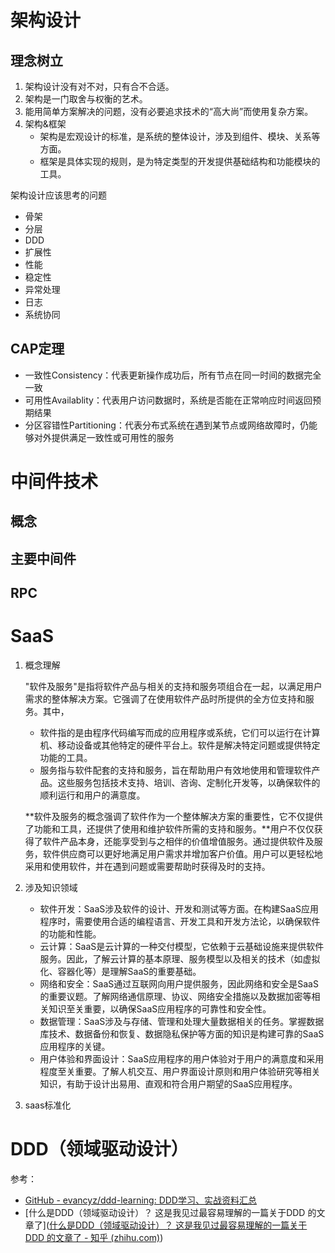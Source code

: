 # 架构设计

## 理念树立

1. 架构设计没有对不对，只有合不合适。
2. 架构是一门取舍与权衡的艺术。
3. 能用简单方案解决的问题，没有必要追求技术的“高大尚”而使用复杂方案。
4. 架构&框架
   * 架构是宏观设计的标准，是系统的整体设计，涉及到组件、模块、关系等方面。
   * 框架是具体实现的规则，是为特定类型的开发提供基础结构和功能模块的工具。

架构设计应该思考的问题

* 骨架
* 分层
* DDD
* 扩展性
* 性能
* 稳定性
* 异常处理
* 日志
* 系统协同

## CAP定理

* 一致性Consistency：代表更新操作成功后，所有节点在同一时间的数据完全一致
* 可用性Availablity：代表用户访问数据时，系统是否能在正常响应时间返回预期结果
* 分区容错性Partitioning：代表分布式系统在遇到某节点或网络故障时，仍能够对外提供满足一致性或可用性的服务

# 中间件技术

## 概念

## 主要中间件

## RPC

# SaaS

1. 概念理解

   "软件及服务"是指将软件产品与相关的支持和服务项组合在一起，以满足用户需求的整体解决方案。它强调了在使用软件产品时所提供的全方位支持和服务。其中，

   * 软件指的是由程序代码编写而成的应用程序或系统，它们可以运行在计算机、移动设备或其他特定的硬件平台上。软件是解决特定问题或提供特定功能的工具。
   * 服务指与软件配套的支持和服务，旨在帮助用户有效地使用和管理软件产品。这些服务包括技术支持、培训、咨询、定制化开发等，以确保软件的顺利运行和用户的满意度。

   **软件及服务的概念强调了软件作为一个整体解决方案的重要性，它不仅提供了功能和工具，还提供了使用和维护软件所需的支持和服务。**用户不仅仅获得了软件产品本身，还能享受到与之相伴的价值增值服务。通过提供软件及服务，软件供应商可以更好地满足用户需求并增加客户价值。用户可以更轻松地采用和使用软件，并在遇到问题或需要帮助时获得及时的支持。

2. 涉及知识领域

   * 软件开发：SaaS涉及软件的设计、开发和测试等方面。在构建SaaS应用程序时，需要使用合适的编程语言、开发工具和开发方法论，以确保软件的功能和性能。
   * 云计算：SaaS是云计算的一种交付模型，它依赖于云基础设施来提供软件服务。因此，了解云计算的基本原理、服务模型以及相关的技术（如虚拟化、容器化等）是理解SaaS的重要基础。
   * 网络和安全：SaaS通过互联网向用户提供服务，因此网络和安全是SaaS的重要议题。了解网络通信原理、协议、网络安全措施以及数据加密等相关知识至关重要，以确保SaaS应用程序的可靠性和安全性。
   * 数据管理：SaaS涉及与存储、管理和处理大量数据相关的任务。掌握数据库技术、数据备份和恢复、数据隐私保护等方面的知识是构建可靠的SaaS应用程序的关键。
   * 用户体验和界面设计：SaaS应用程序的用户体验对于用户的满意度和采用程度至关重要。了解人机交互、用户界面设计原则和用户体验研究等相关知识，有助于设计出易用、直观和符合用户期望的SaaS应用程序。

3. saas标准化

# DDD（领域驱动设计）

参考：

* [GitHub - evancyz/ddd-learning: DDD学习、实战资料汇总](https://github.com/evancyz/ddd-learning)
* [什么是DDD（领域驱动设计）？ 这是我见过最容易理解的一篇关于DDD 的文章了]([什么是DDD（领域驱动设计）？ 这是我见过最容易理解的一篇关于DDD 的文章了 - 知乎 (zhihu.com)](https://zhuanlan.zhihu.com/p/361427612))



